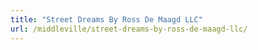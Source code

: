```yaml
---
title: "Street Dreams By Ross De Maagd LLC"
url: /middleville/street-dreams-by-ross-de-maagd-llc/
---
```

